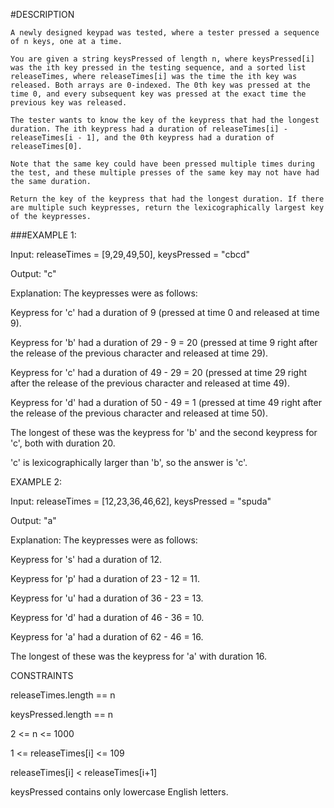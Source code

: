 #DESCRIPTION

	A newly designed keypad was tested, where a tester pressed a sequence of n keys, one at a time.

	You are given a string keysPressed of length n, where keysPressed[i] was the ith key pressed in the testing sequence, and a sorted list releaseTimes, where releaseTimes[i] was the time the ith key was released. Both arrays are 0-indexed. The 0th key was pressed at the time 0, and every subsequent key was pressed at the exact time the previous key was released.

	The tester wants to know the key of the keypress that had the longest duration. The ith keypress had a duration of releaseTimes[i] - releaseTimes[i - 1], and the 0th keypress had a duration of releaseTimes[0].

	Note that the same key could have been pressed multiple times during the test, and these multiple presses of the same key may not have had the same duration.

	Return the key of the keypress that had the longest duration. If there are multiple such keypresses, return the lexicographically largest key of the keypresses.

###EXAMPLE 1:

Input: releaseTimes = [9,29,49,50], keysPressed = "cbcd"

Output: "c"

Explanation: The keypresses were as follows:

Keypress for 'c' had a duration of 9 (pressed at time 0 and released at time 9).

Keypress for 'b' had a duration of 29 - 9 = 20 (pressed at time 9 right after the release of the previous character and released at time 29).

Keypress for 'c' had a duration of 49 - 29 = 20 (pressed at time 29 right after the release of the previous character and released at time 49).

Keypress for 'd' had a duration of 50 - 49 = 1 (pressed at time 49 right after the release of the previous character and released at time 50).

The longest of these was the keypress for 'b' and the second keypress for 'c', both with duration 20.

'c' is lexicographically larger than 'b', so the answer is 'c'.

EXAMPLE 2:

Input: releaseTimes = [12,23,36,46,62], keysPressed = "spuda"

Output: "a"

Explanation: The keypresses were as follows:

Keypress for 's' had a duration of 12.

Keypress for 'p' had a duration of 23 - 12 = 11.

Keypress for 'u' had a duration of 36 - 23 = 13.

Keypress for 'd' had a duration of 46 - 36 = 10.

Keypress for 'a' had a duration of 62 - 46 = 16.

The longest of these was the keypress for 'a' with duration 16.

CONSTRAINTS

releaseTimes.length == n

keysPressed.length == n

2 <= n <= 1000

1 <= releaseTimes[i] <= 109

releaseTimes[i] < releaseTimes[i+1]

keysPressed contains only lowercase English letters.
